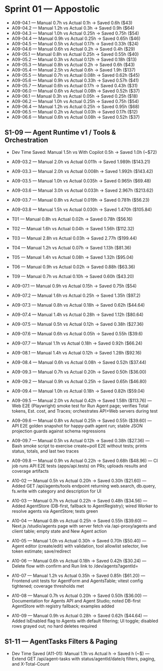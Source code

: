 # Sprint 01 — Appostolic

- A09-04.1 — Manual 0.7h vs Actual 0.1h → Saved 0.6h ($43)
- A09-04.2 — Manual 1.2h vs Actual 0.3h → Saved 0.9h ($64)
- A09-04.3 — Manual 1.0h vs Actual 0.25h → Saved 0.75h ($54)
- A09-04.4 — Manual 0.9h vs Actual 0.25h → Saved 0.65h ($46)
- A09-04.5 — Manual 0.5h vs Actual 0.17h → Saved 0.33h ($24)
- A09-04.6 — Manual 0.6h vs Actual 0.2h → Saved 0.4h ($29)
- A09-05.1 — Manual 0.8h vs Actual 0.25h → Saved 0.55h ($40)
- A09-05.2 — Manual 0.3h vs Actual 0.12h → Saved 0.18h ($13)
- A09-05.3 — Manual 0.8h vs Actual 0.2h → Saved 0.6h ($43)
- A09-05.4 — Manual 2.5h vs Actual 0.6h → Saved 1.9h ($137)
- A09-05.5 — Manual 0.7h vs Actual 0.08h → Saved 0.62h ($45)
- A09-05.6 — Manual 0.9h vs Actual 0.33h → Saved 0.57h ($41)
- A09-05.7 — Manual 0.6h vs Actual 0.17h → Saved 0.43h ($31)
- A09-06.0 — Manual 0.6h vs Actual 0.08h → Saved 0.52h ($37)
- A09-06.1 — Manual 0.3h vs Actual 0.05h → Saved 0.25h ($18)
- A09-06.2 — Manual 1.0h vs Actual 0.25h → Saved 0.75h ($54)
- A09-06.4 — Manual 1.2h vs Actual 0.25h → Saved 0.95h ($68)
- A09-06.5 — Manual 0.2h vs Actual 0.03h → Saved 0.17h ($12)
- A09-06.6 — Manual 0.6h vs Actual 0.08h → Saved 0.52h ($37)

## S1-09 — Agent Runtime v1 / Tools & Orchestration

- Dev Time Saved: Manual 1.5h vs With Copilot 0.5h → Saved 1.0h (~$72)

- A09-03.2 — Manual 2.0h vs Actual 0.011h → Saved 1.989h ($143.21)

- A09-03.3 — Manual 2.0h vs Actual 0.008h → Saved 1.992h ($143.42)

- A09-03.5 — Manual 1.0h vs Actual 0.035h → Saved 0.965h ($69.48)

- A09-03.6 — Manual 3.0h vs Actual 0.033h → Saved 2.967h ($213.62)

- A09-03.7 — Manual 0.8h vs Actual 0.019h → Saved 0.781h ($56.23)

- A09-03.8 — Manual 1.5h vs Actual 0.030h → Saved 1.470h ($105.84)

- T01 — Manual 0.8h vs Actual 0.02h → Saved 0.78h ($56.16)
- T02 — Manual 1.6h vs Actual 0.04h → Saved 1.56h ($112.32)
- T03 — Manual 2.8h vs Actual 0.03h → Saved 2.77h ($199.44)
- T04 — Manual 1.2h vs Actual 0.07h → Saved 1.13h ($81.36)
- T05 — Manual 1.4h vs Actual 0.08h → Saved 1.32h ($95.04)
- T06 — Manual 0.9h vs Actual 0.02h → Saved 0.88h ($63.36)
- T09 — Manual 0.7h vs Actual 0.10h → Saved 0.60h ($43.20)

- A09-07.1 — Manual 0.9h vs Actual 0.15h → Saved 0.75h ($54)

- A09-07.2 — Manual 1.6h vs Actual 0.25h → Saved 1.35h ($97.2)

- A09-07.3 — Manual 0.8h vs Actual 0.18h → Saved 0.62h ($44.64)

- A09-07.4 — Manual 1.4h vs Actual 0.28h → Saved 1.12h ($80.64)

- A09-07.5 — Manual 0.5h vs Actual 0.12h → Saved 0.38h ($27.36)

- A09-07.6 — Manual 0.6h vs Actual 0.05h → Saved 0.55h ($39.6)

- A09-07.7 — Manual 1.1h vs Actual 0.18h → Saved 0.92h ($66.24)

- A09-08.1 — Manual 1.4h vs Actual 0.12h → Saved 1.28h ($92.16)

- A09-08.4 — Manual 0.6h vs Actual 0.08h → Saved 0.52h ($37.44)
- A09-09.3 — Manual 0.7h vs Actual 0.20h → Saved 0.50h ($36.00)

- A09-09.2 — Manual 0.9h vs Actual 0.25h → Saved 0.65h ($46.80)

- A09-09.4 — Manual 1.0h vs Actual 0.18h → Saved 0.82h ($59.04)

- A09-09.5 — Manual 2.0h vs Actual 0.42h → Saved 1.58h ($113.76) — Web E2E (Playwright) smoke test for Run Agent page; verifies Total tokens, Est. cost, and Traces; orchestrates API+Web servers during test

- A09-09.6 — Manual 0.8h vs Actual 0.25h → Saved 0.55h ($39.60) — API E2E golden snapshot for happy-path agent run; stable JSON projection guards against schema regressions

- A09-09.7 — Manual 0.5h vs Actual 0.12h → Saved 0.38h ($27.36) — Bash smoke script to exercise create+poll E2E without tests; prints status, totals, and last two traces

- A09-09.8 — Manual 0.9h vs Actual 0.22h → Saved 0.68h ($48.96) — CI job runs API E2E tests (apps/api.tests) on PRs; uploads results and coverage artifacts

- A10-02 — Manual 0.5h vs Actual 0.20h → Saved 0.30h ($21.60) — Added GET /api/agents/tools endpoint returning web.search, db.query, fs.write with category and description for UI

- A10-03 — Manual 0.7h vs Actual 0.22h → Saved 0.48h ($34.56) — Added AgentStore (DB-first, fallback to AgentRegistry); wired Worker to resolve agents via AgentStore; tests green

- A10-04 — Manual 0.8h vs Actual 0.25h → Saved 0.55h ($39.60) — Next.js /studio/agents page with server fetch via /api-proxy/agents and client table; empty state and New Agent action

- A10-05 — Manual 1.0h vs Actual 0.30h → Saved 0.70h ($50.40) — Agent editor (create/edit) with validation, tool allowlist selector, live token estimate; save/redirect

- A10-06 — Manual 0.6h vs Actual 0.18h → Saved 0.42h ($30.24) — Delete flow with confirm and Run link to /dev/agents?agentId=<id>

- A10-07 — Manual 1.2h vs Actual 0.35h → Saved 0.85h ($61.20) — Frontend unit tests for AgentForm and AgentsTable; vitest config tightened; coverage thresholds met

- A10-08 — Manual 0.7h vs Actual 0.20h → Saved 0.50h ($36.00) — Documentation for Agents API and Agent Studio; noted DB-first AgentStore with registry fallback; examples added

- A10-09 — Manual 0.9h vs Actual 0.28h → Saved 0.62h ($44.64) — Added IsEnabled flag to Agents with default filtering; UI toggle; disabled rows grayed out; no hard deletes required

## S1-11 — AgentTasks Filters & Paging

- Dev Time Saved (A11-01): Manual 1.1h vs Actual <calc>h → Saved <calc>h (~$<calc>) — Extend GET /api/agent-tasks with status/agentId/date/q filters, paging, and X-Total-Count
